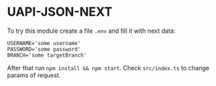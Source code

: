 # UAPI-JSON-NEXT

To try this module create a file `.env` and fill it with next data:

```
USERNAME='some username'
PASSWORD='some password'
BRANCH='some targetBranch'
```

After that run `npm install && npm start`. Check `src/index.ts` to
change params of request.